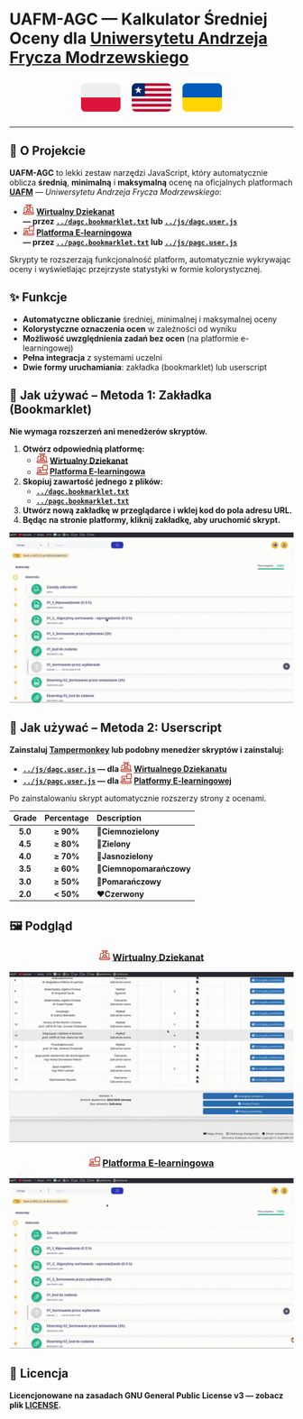 # **UAFM-AGC** — **Kalkulator Średniej Oceny dla [Uniwersytetu Andrzeja Frycza Modrzewskiego](https://uafm.edu.pl/)**

<p align="center">
  <a href="pl.md"><img src="../assets/pl_icon.svg" width="70" alt="Polski"></a>
  &nbsp;&nbsp;&nbsp;
  <a href="../README.md"><img src="../assets/en_icon.svg" width="70" alt="English"></a>
  &nbsp;&nbsp;&nbsp;
  <a href="ua.md"><img src="../assets/ua_icon.svg" width="70" alt="Українська"></a>
</p>

---

## 📌 **O Projekcie**

**UAFM-AGC** to lekki zestaw narzędzi JavaScript, który automatycznie oblicza **średnią**, **minimalną** i **maksymalną** ocenę na oficjalnych platformach [**UAFM**](https://uafm.edu.pl/) — _Uniwersytetu Andrzeja Frycza Modrzewskiego_:

- <img src="../assets/dziekanat.svg" width="20" alt="Wirtualny Dziekanat"> [**Wirtualny Dziekanat**](https://dziekanat.uafm.edu.pl)  
  **— przez [`../dagc.bookmarklet.txt`](../dagc.bookmarklet.txt) lub [`../js/dagc.user.js`](../js/dagc.user.js)**
- <img src="../assets/platforma.svg" width="20" alt="Platforma E-learningowa"> [**Platforma E-learningowa**](https://platforma.uafm.edu.pl)  
  **— przez [`../pagc.bookmarklet.txt`](../pagc.bookmarklet.txt) lub [`../js/pagc.user.js`](../js/pagc.user.js)**

Skrypty te rozszerzają funkcjonalność platform, automatycznie wykrywając oceny i wyświetlając przejrzyste statystyki w formie kolorystycznej.

## ✨ **Funkcje**

- **Automatyczne obliczanie** średniej, minimalnej i maksymalnej oceny
- **Kolorystyczne oznaczenia ocen** w zależności od wyniku
- **Możliwość uwzględnienia zadań bez ocen** (na platformie e-learningowej)
- **Pełna integracja** z systemami uczelni
- **Dwie formy uruchamiania**: zakładka (bookmarklet) lub userscript

## 🔖 **Jak używać – Metoda 1: Zakładka (Bookmarklet)**

**Nie wymaga rozszerzeń ani menedżerów skryptów.**

1. **Otwórz odpowiednią platformę:**
   - <img src="../assets/dziekanat.svg" width="20" alt="Wirtualny Dziekanat"> [**Wirtualny Dziekanat**](https://dziekanat.uafm.edu.pl)
   - <img src="../assets/platforma.svg" width="20" alt="Platforma E-learningowa"> [**Platforma E-learningowa**](https://platforma.uafm.edu.pl)
2. **Skopiuj zawartość jednego z plików:**
   - [**`../dagc.bookmarklet.txt`**](../dagc.bookmarklet.txt)
   - [**`../pagc.bookmarklet.txt`**](../pagc.bookmarklet.txt)
3. **Utwórz nową zakładkę w przeglądarce i wklej kod do pola adresu URL.**
4. **Będąc na stronie platformy, kliknij zakładkę, aby uruchomić skrypt.**

![bookmarklet](../assets/bookmarklet.gif)

## 🧠 **Jak używać – Metoda 2: Userscript**

**Zainstaluj [Tampermonkey](https://www.tampermonkey.net/) lub podobny menedżer skryptów i zainstaluj:**

- **[`../js/dagc.user.js`](../js/dagc.user.js) — dla <img src="../assets/dziekanat.svg" width="20" alt="Dziekanat"> [Wirtualnego Dziekanatu](https://dziekanat.uafm.edu.pl)**
- **[`../js/pagc.user.js`](../js/pagc.user.js) — dla <img src="../assets/platforma.svg" width="20" alt="Platforma"> [Platformy E-learningowej](https://platforma.uafm.edu.pl)**

Po zainstalowaniu skrypt automatycznie rozszerzy strony z ocenami.

<div align="center">

|  Grade  | Percentage | Description              |
| :-----: | :--------: | :----------------------- |
| **5.0** | **≥ 90%**  | 🌲**Ciemnozielony**      |
| **4.5** | **≥ 80%**  | 💚**Zielony**            |
| **4.0** | **≥ 70%**  | 🍏**Jasnozielony**       |
| **3.5** | **≥ 60%**  | 🧡**Ciemnopomarańczowy** |
| **3.0** | **≥ 50%**  | 🧡**Pomarańczowy**       |
| **2.0** | **< 50%**  | ❤️**Czerwony**           |

</div>

## 🖼️ **Podgląd**

<div align="center">

### <img src="../assets/dziekanat.svg" width="20" alt="Wirtualny Dziekanat"> [**Wirtualny Dziekanat**](https://dziekanat.uafm.edu.pl)

![Wirtualny Dziekanat](../assets/dagc.gif)

### <img src="../assets/platforma.svg" width="20" alt="Platforma E-learningowa"> [**Platforma E-learningowa**](https://platforma.uafm.edu.pl)

![Platforma E-learningowa](../assets/pagc.gif)

</div>

## 📝 **Licencja**

**Licencjonowane na zasadach GNU General Public License v3 — zobacz plik [**LICENSE**](../LICENSE).**
